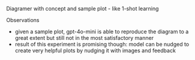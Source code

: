 Diagramer with concept and sample plot - like 1-shot learning

Observations

- given a sample plot, gpt-4o-mini is able to reproduce the diagram to a great extent but still not in the most satisfactory manner
- result of this experiment is promising though: model can be nudged to create very helpful plots by nudging it with images and feedback